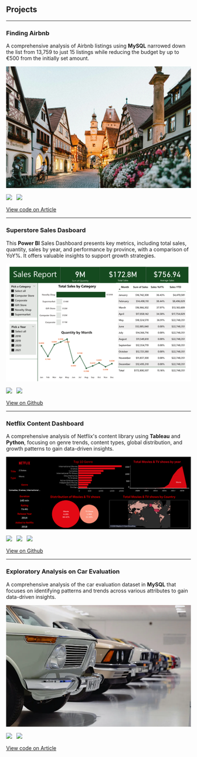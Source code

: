 ## Projects

---

### Finding Airbnb

A comprehensive analysis of Airbnb listings using <b>MySQL</b> narrowed down the list from 13,759 to just 15 listings while reducing the budget by up to €500 from the initially set amount.

<img src="images/airbnb.png?raw=true" />

[![](https://img.shields.io/badge/mysql-104f44?style=for-the-badge&logo=mysql&logoColor=blue&labelColor=white)](#) &nbsp; [![](https://img.shields.io/badge/Kaggle-104f44?style=for-the-badge&logo=kaggle&logoColor=blue&labelColor=white)](#)

[View code on Article](https://medium.com/learning-data/an-exploratory-data-analysis-using-mysql-to-find-the-perfect-airbnb-1aaba2b02b9b)

---

### Superstore Sales Dasboard
This <b>Power BI</b> Sales Dashboard presents key metrics, including total sales, quantity, sales by year, and performance by province, with a comparison of YoY%. It offers valuable insights to support growth strategies.

<img src="images/p1.png?raw=true" />

[![](https://img.shields.io/badge/POWER%20BI-blak?style=for-the-badge&logo=powerbi&logoColor=black&color=104f44)](#) &nbsp; [![](https://img.shields.io/badge/Kaggle-104f44?style=for-the-badge&logo=kaggle&labelColor=white)](#)

[View on Github](https://github.com/nehanawar025/Sales_Dasboard)

---

### Netflix Content Dashboard
A comprehensive analysis of Netflix's content library using <b>Tableau</b> and <b>Python</b>, focusing on genre trends, content types, global distribution, and growth patterns to gain data-driven insights.

<img src="images/Netflix Dashboard.png?raw=true" />

[![](https://img.shields.io/badge/tableau-104f44?style=for-the-badge&logo=tableau&labelColor=white)](#) &nbsp; [![](https://img.shields.io/badge/Kaggle-104f44?style=for-the-badge&logo=kaggle&labelColor=white)](#) &nbsp; [![](https://img.shields.io/badge/python-104f44?style=for-the-badge&logo=python&labelColor=white)](#)

[View on Github](https://github.com/nehanawar025/Netflix-Dashboard-Tableau)

---

### Exploratory Analysis on Car Evaluation
A comprehensive analysis of the car evaluation dataset in <b>MySQL</b> that focuses on identifying patterns and trends across various attributes to gain data-driven insights.

<img src="images/cars.png?raw=true" />

[![](https://img.shields.io/badge/mysql-104f44?style=for-the-badge&logo=mysql&logoColor=blue&labelColor=white)](#) &nbsp; [![](https://img.shields.io/badge/Kaggle-104f44?style=for-the-badge&logo=kaggle&logoColor=blue&labelColor=white)](#)

[View code on Article](https://medium.com/noshin-nawar-neha-data-analytics-blogs/exploratory-analysis-of-car-evaluation-dataset-with-sql-d67e6d93262e)

